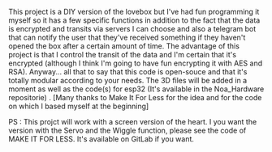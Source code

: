 This project is a DIY version of the lovebox but I've had fun programming it myself so it has a few specific functions in addition to the fact that the data is encrypted and transits via servers I can choose and also a telegram bot that can notify the user that they've received something if they haven't opened the box after a certain amount of time. The advantage of this project is that I control the transit of the data and I'm certain that it's encrypted (although I think I'm going to have fun encrypting it with AES and RSA). Anyway... all that to say that this code is open-souce and that it's totally modular according to your needs. The 3D files will be added in a moment as well as the code(s) for esp32 (It's available in the Noa_Hardware repositorie) . [Many thanks to Make It For Less for the idea and for the code on which I based myself at the beginning]

PS : This projct will work with a screen version of the heart. I you want the version with the Servo and the Wiggle function, please see the code of MAKE IT FOR LESS. It's available on GitLab if you want. 
